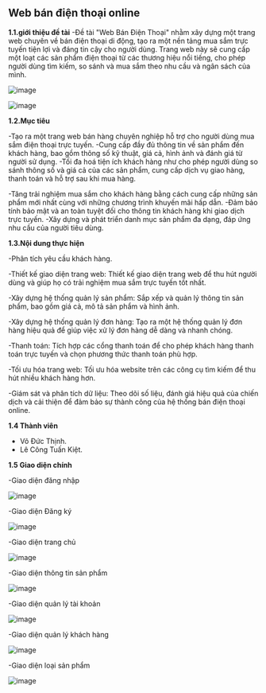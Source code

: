 
## **Web bán điện thoại online**
**1.1.giới thiệu đề tài**
-Đề tài "Web Bán Điện Thoại" nhằm xây dựng một trang web chuyên về bán điện thoại di động, tạo ra một nền tảng mua sắm trực tuyến tiện lợi và đáng tin cậy cho người dùng. Trang web này sẽ cung cấp một loạt các sản phẩm điện thoại từ các thương hiệu nổi tiếng, cho phép người dùng tìm kiếm, so sánh và mua sắm theo nhu cầu và ngân sách của mình.


![image](https://github.com/Thinh1101/thinh/assets/147807734/30b17137-54b1-4043-9437-2e6eb3dc1adb)

![image](https://github.com/Thinh1101/thinh/assets/147807734/89761e7d-1599-4be6-8469-3d0163e90524)


**1.2.Mục tiêu**

-Tạo ra một trang web bán hàng chuyên nghiệp hỗ trợ cho người dùng mua sắm điện thoại trực tuyến.
-Cung cấp đầy đủ thông tin về sản phẩm đến khách hàng, bao gồm thông số kỹ thuật, giá cả, hình ảnh và đánh giá từ người sử dụng.
-Tối đa hoá tiện ích khách hàng như cho phép người dùng so sánh thông số và giá cả của các sản phẩm, cung cấp dịch vụ giao hàng, thanh toán và hỗ trợ sau khi mua hàng.

-Tăng trải nghiệm mua sắm cho khách hàng bằng cách cung cấp những sản phẩm mới nhất cùng với những chương trình khuyến mãi hấp dẫn.
-Đảm bảo tính bảo mật và an toàn tuyệt đối cho thông tin khách hàng khi giao dịch trực tuyến.
-Xây dựng và phát triển danh mục sản phẩm đa dạng, đáp ứng nhu cầu của người tiêu dùng.

**1.3.Nội dung thực hiện**

-Phân tích yêu cầu khách hàng.

-Thiết kế giao diện trang web: Thiết kế giao diện trang web để thu hút người dùng và giúp họ có trải nghiệm mua sắm trực tuyến tốt nhất.

-Xây dựng hệ thống quản lý sản phẩm: Sắp xếp và quản lý thông tin sản phẩm, bao gồm giá cả, mô tả sản phẩm và hình ảnh.

-Xây dựng hệ thống quản lý đơn hàng: Tạo ra một hệ thống quản lý đơn hàng hiệu quả để giúp việc xử lý đơn hàng dễ dàng và nhanh chóng.

-Thanh toán: Tích hợp các cổng thanh toán để cho phép khách hàng thanh toán trực tuyến và chọn phương thức thanh toán phù hợp.

-Tối ưu hóa trang web: Tối ưu hóa website trên các công cụ tìm kiếm để thu hút nhiều khách hàng hơn.

-Giám sát và phân tích dữ liệu: Theo dõi số liệu, đánh giá hiệu quả của chiến dịch và cải thiện để đảm bảo sự thành công của hệ thống bán điện thoại online.

**1.4 Thành viên**
- Võ Đức Thịnh.
- Lê Công Tuấn Kiệt.

**1.5 Giao diện chính**

-Giao diện đăng nhập



![image](https://github.com/Thinh1101/thinh/assets/147807734/02aa5497-2191-44aa-bf21-5b92ddeaec6b)


-Giao diện Đăng ký


![image](https://github.com/Thinh1101/thinh/assets/147807734/199f8cc7-cb4e-4404-b51d-6c8656130182)


-Giao diện trang chủ

![image](https://github.com/Thinh1101/thinh/assets/147807734/d4afa016-a0a9-4374-b737-ef510ffdc753)

-Giao diện thông tin sản phẩm

![image](https://github.com/Thinh1101/thinh/assets/147807734/a0a4ca9b-7120-408e-b73b-072d20c689c1)

-Giao diện quản lý tài khoản 

![image](https://github.com/Thinh1101/thinh/assets/147807734/f2b80d69-4be4-47a4-9974-60334abe1dbd)

-Giao diện quản lý khách hàng 

![image](https://github.com/Thinh1101/thinh/assets/147807734/bdeb8204-3cf1-4b3c-affe-15010a6aa369)

-Giao diện loại sản phẩm

![image](https://github.com/Thinh1101/thinh/assets/147807734/08545512-edf0-4496-967d-f09bd18a95e3)
















                                                             
